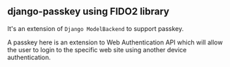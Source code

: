 ## django-passkey using FIDO2 library
It's an extension of `Django ModelBackend` to support passkey.

A passkey here is an extension to Web Authentication API which will allow the user to login to the specific web site using another device authentication.